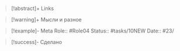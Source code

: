 > [!abstract]+ Links

> [!warning]+ Мысли и разное

> [!example]- Meta
> Role:: #Role04
> Status:: #tasks/10NEW 
> Date:: #23/

> [!success]- Сделано